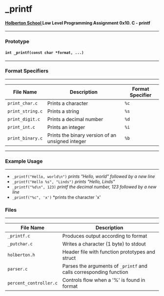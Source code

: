 # _printf
#### [Holberton School ](http://holbertonschool.com)Low Level Programming Assignment 0x10. C - printf
---
### Prototype
#### `int _printf(const char *format, ...)`
---
### Format Specifiers
---
File Name | Description | Format Specifier
--- | --- | ---
`print_char.c` | Prints a character | `%c`
`print_string.c` | Prints a string | `%s`
`print_digit.c` | Prints a decimal number | `%d`
`print_int.c` | Prints an integer | `%i`
`print_binary.c` | Prints the binary version of an unsigned integer | `%b`
---
### Example Usage
---
- `_printf("Hello, world\n")` *prints "Hello, world" followed by a new line*
- `_printf("Hello %s", "Linds")` *prints "Hello, Linds"*
- `_printf("%d\n", 123)` *printf the decimal number, 123 followed by a new line*
- `_printf("%c", 'x')` *prints the character 'x'
### Files
---
File Name | Description
--- | ---
`_printf.c` | Produces output according to format
`_putchar.c` | Writes a character (1 byte) to stdout
`holberton.h` | Header file with function prototypes and struct
`parser.c` | Parses the arguments of `_printf` and calls corresponding function
`percent_controller.c` | Controls flow when a '%' is found in format 

